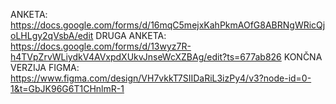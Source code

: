 ANKETA: https://docs.google.com/forms/d/16mqC5mejxKahPkmAOfG8ABRNgWRicQjoLHLgy2qVsbA/edit
DRUGA ANKETA: https://docs.google.com/forms/d/13wyz7R-h4TVpZrvWLiydkV4AVxpdXUkvJnseWcXZBAg/edit?ts=677ab826
KONČNA VERZIJA FIGMA: https://www.figma.com/design/VH7vkkT7SIIDaRiL3izPy4/v3?node-id=0-1&t=GbJK96G6T1CHnlmR-1
